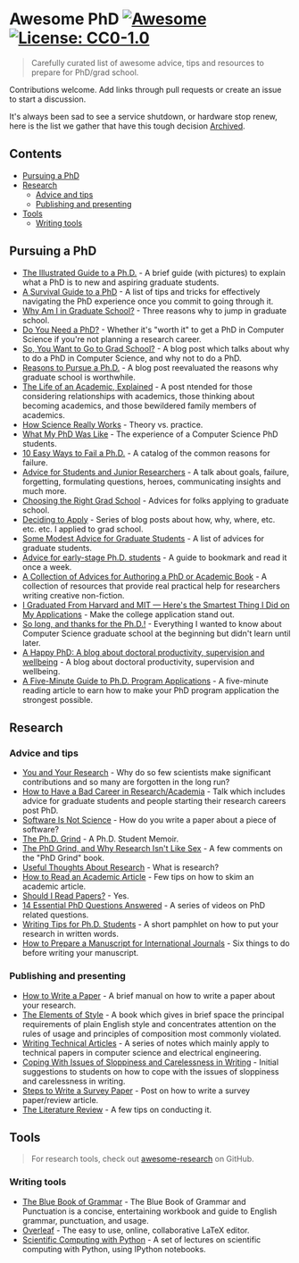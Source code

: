 # Awesome PhD [![Awesome](https://awesome.re/badge.svg)](https://awesome.re) [![License: CC0-1.0](https://img.shields.io/github/license/amerlo94/awesome-phd)](https://github.com/amerlo94/awesome-phd/blob/master/LICENSE)

> Carefully curated list of awesome advice, tips and resources to prepare for PhD/grad school.

Contributions welcome. Add links through pull requests or create an issue to start a discussion.

It's always been sad to see a service shutdown, or hardware stop renew, here is the list we gather that have this tough decision [Archived](ARCHIVED.md).

## Contents

- [Pursuing a PhD](#pursuing-a-phd)
- [Research](#research)
  - [Advice and tips](#advice-and-tips)
  - [Publishing and presenting](#publishing-and-presenting)
- [Tools](#tools)
  - [Writing tools](#writing-tools)

## Pursuing a PhD

- [The Illustrated Guide to a Ph.D.](http://matt.might.net/articles/phd-school-in-pictures/) - A brief guide (with pictures) to explain what a PhD is to new and aspiring graduate students.
- [A Survival Guide to a PhD](http://karpathy.github.io/2016/09/07/phd/) - A list of tips and tricks for effectively navigating the PhD experience once you commit to going through it.
- [Why Am I in Graduate School?](http://cra-ccc.org/lifeofacsgs/why-am-i-in-graduate-school) - Three reasons why to jump in graduate school.
- [Do You Need a PhD?](http://matt-welsh.blogspot.my/2012/03/do-you-need-phd.html) - Whether it's "worth it" to get a PhD in Computer Science if you're not planning a research career.
- [So, You Want to Go to Grad School?](http://matt-welsh.blogspot.my/2010/09/so-you-want-to-go-to-grad-school.html) - A blog post which talks about why to do a PhD in Computer Science, and why not to do a PhD.
- [Reasons to Pursue a Ph.D.](http://jxyzabc.blogspot.my/2011/12/reasons-to-pursue-phd.html) - A blog post reevaluated the reasons why graduate school is worthwhile.
- [The Life of an Academic, Explained](http://jxyzabc.blogspot.my/2012/02/life-of-academic-explained.html) - A post ntended for those considering relationships with academics, those thinking about becoming academics, and those bewildered family members of academics.
- [How Science Really Works](http://jxyzabc.blogspot.my/2013/01/how-science-really-works.html) - Theory vs. practice.
- [What My PhD Was Like](http://jxyzabc.blogspot.my/2016/02/my-phd-abridged.html) - The experience of a Computer Science PhD students.
- [10 Easy Ways to Fail a Ph.D.](http://matt.might.net/articles/ways-to-fail-a-phd/) - A catalog of the common reasons for failure.
- [Advice for Students and Junior Researchers](http://www.markus-jakobsson.com/advice-for-students-and-junior-researchers) - A talk about goals, failure, forgetting, formulating questions, heroes, communicating insights and much more.
- [Choosing the Right Grad School](http://www.zephoria.org/thoughts/archives/2009/10/28/choosing_the_ri.html) - Advices for folks applying to graduate school.
- [Deciding to Apply](http://jxyzabc.blogspot.my/2008/08/cs-grad-school-part-1-deciding-to-apply.html) - Series of blog posts about how, why, where, etc. etc. etc. I applied to grad school.
- [Some Modest Advice for Graduate Students](http://stearnslab.yale.edu/some-modest-advice-graduate-students) - A list of advices for graduate students.
- [Advice for early-stage Ph.D. students](https://pg.ucsd.edu/early-stage-PhD-advice.htm) - A guide to bookmark and read it once a week.
- [A Collection of Advices for Authoring a PhD or Academic Book](https://medium.com/advice-and-help-in-authoring-a-phd-or-non-fiction) - A collection of resources that provide real practical help for researchers writing creative non-fiction.
- [I Graduated From Harvard and MIT — Here's the Smartest Thing I Did on My Applications](http://www.businessinsider.com/make-college-application-stand-out-2016-12?IR=T&r=US&IR=T) - Make the college application stand out.
- [So long, and thanks for the Ph.D.!](http://www.cs.unc.edu/~azuma/hitch4.html) - Everything I wanted to know about Computer Science graduate school at the beginning but didn't learn until later.
- [A Happy PhD: A blog about doctoral productivity, supervision and wellbeing](https://ahappyphd.org/) - A blog about doctoral productivity, supervision and wellbeing.
- [A Five-Minute Guide to Ph.D. Program Applications](https://pg.ucsd.edu/PhD-application-tips.htm) - A five-minute reading article to earn how to make your PhD program application the strongest possible.

## Research

### Advice and tips

- [You and Your Research](http://www.cs.virginia.edu/~robins/YouAndYourResearch.html) - Why do so few scientists make significant contributions and so many are forgotten in the long run?
- [How to Have a Bad Career in Research/Academia](https://people.eecs.berkeley.edu/~pattrsn/talks/research.pdf) - Talk which includes advice for graduate students and people starting their research careers post PhD.
- [Software Is Not Science](http://matt-welsh.blogspot.my/2011/11/software-is-not-science.html) - How do you write a paper about a piece of software?
- [The Ph.D. Grind](https://lijunsun.github.io/files/pguo-PhD-grind.pdf) - A Ph.D. Student Memoir.
- [The PhD Grind, and Why Research Isn't Like Sex](http://blog.regehr.org/archives/743) - A few comments on the "PhD Grind" book.
- [Useful Thoughts About Research](http://www.eecs.harvard.edu/htk/phdadvice/) - What is research?
- [How to Read an Academic Article](https://organizationsandmarkets.com/2010/08/31/how-to-read-an-academic-article/) - Few tips on how to skim an academic article.
- [Should I Read Papers?](http://michaelrbernste.in/2014/10/21/should-i-read-papers.html) - Yes.
- [14 Essential PhD Questions Answered](https://www.timeshighereducation.com/news/14-essential-phd-questions-answered/2006473.article?page=0%2C5) - A series of videos on PhD related questions.
- [Writing Tips for Ph.D. Students](https://faculty.chicagobooth.edu/john.cochrane/research/papers/phd_paper_writing.pdf) - A short pamphlet on how to put your research in written words.
- [How to Prepare a Manuscript for International Journals](https://www.elsevier.com/connect/six-things-to-do-before-writing-your-manuscript) - Six things to do before writing your manuscript.

### Publishing and presenting

- [How to Write a Paper](http://www-mech.eng.cam.ac.uk/mmd/ashby-paper-V6.pdf) - A brief manual on how to write a paper about your research.
- [The Elements of Style](http://www.bartleby.com/141/) - A book which gives in brief space the principal requirements of plain English style and concentrates attention on the rules of usage and principles of composition most commonly violated.
- [Writing Technical Articles](http://www.cs.columbia.edu/~hgs/etc/writing-style.html) - A series of notes which mainly apply to technical papers in computer science and electrical engineering.
- [Coping With Issues of Sloppiness and Carelessness in Writing](http://asegrp.blogspot.my/2011/06/coping-with-issues-of-sloppiness-and.html) - Initial suggestions to students on how to cope with the issues of sloppiness and carelessness in writing.
- [Steps to Write a Survey Paper](http://researchpedia.info/steps-to-write-a-survey-paper/) - Post on how to write a survey paper/review article.
- [The Literature Review](http://www.writing.utoronto.ca/advice/specific-types-of-writing/literature-review) - A few tips on conducting it.

## Tools

> For research tools, check out [awesome-research](https://github.com/emptymalei/awesome-research) on GitHub.

### Writing tools

- [The Blue Book of Grammar](http://www.grammarbook.com/) - The Blue Book of Grammar and Punctuation is a concise, entertaining workbook and guide to English grammar, punctuation, and usage.
- [Overleaf](https://www.overleaf.com/) - The easy to use, online, collaborative LaTeX editor.
- [Scientific Computing with Python](https://github.com/jrjohansson/scientific-python-lectures) - A set of lectures on scientific computing with Python, using IPython notebooks.
